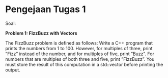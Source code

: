 # Pengejaan Tugas 1

Soal:

**Problem 1: FizzBuzz with Vectors**

The FizzBuzz problem is defined as follows: Write a C++ program that prints the numbers from 1 to 100. However, for multiples of three, print ”Fizz” instead of the number, and for multiples of five, print ”Buzz”. For numbers that are multiples of both three and five, print ”FizzBuzz”. You must store the result of this computation in a std::vector before printing the output.